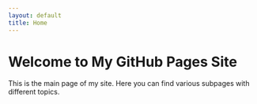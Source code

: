 ```yaml
---
layout: default
title: Home
---
```


# Welcome to My GitHub Pages Site

This is the main page of my site. Here you can find various subpages with different topics.
